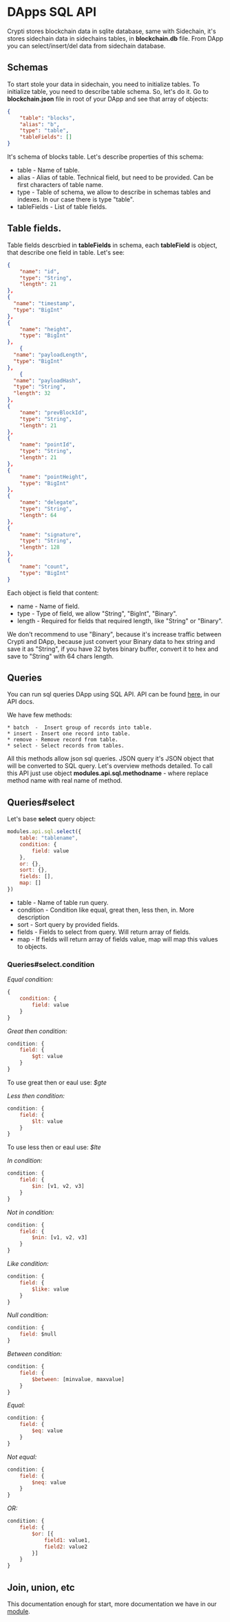 # DApps SQL API

Crypti stores blockchain data in sqlite database, same with Sidechain, it's stores sidechain data in sidechains tables, in **blockchain.db** file.
From DApp you can select/insert/del data from sidechain database.

## Schemas

To start stole your data in sidechain, you need to initialize tables. To initialize table, you need to describe table schema.
So, let's do it. Go to **blockchain.json** file in root of your DApp and see that array of objects:

```json
{
	"table": "blocks",
	"alias": "b",
	"type": "table",
	"tableFields": []
}
```

It's schema of blocks table. Let's describe properties of this schema:

  * table - Name of table.
  * alias - Alias of table. Technical field, but need to be provided. Can be first characters of table name.
  * type - Table of schema, we allow to describe in schemas tables and indexes. In our case there is type "table".
  * tableFields - List of table fields.

## Table fields.

Table fields descrbied in **tableFields** in schema, each **tableField** is object, that describe one field in table.
Let's see:

```json
{
	"name": "id",
	"type": "String",
	"length": 21
},
{
  "name": "timestamp",
  "type": "BigInt"
},
{
	"name": "height",
	"type": "BigInt"
},
	{
  "name": "payloadLength",
  "type": "BigInt"
},
	{
  "name": "payloadHash",
  "type": "String",
  "length": 32
},
{
	"name": "prevBlockId",
	"type": "String",
	"length": 21
},
{
	"name": "pointId",
	"type": "String",
	"length": 21
},
{
	"name": "pointHeight",
	"type": "BigInt"
},
{
	"name": "delegate",
	"type": "String",
	"length": 64
},
{
	"name": "signature",
	"type": "String",
	"length": 128
},
{
	"name": "count",
	"type": "BigInt"
}
```

Each object is field that content:

  * name - Name of field.
  * type - Type of field, we allow "String", "BigInt", "Binary".
  * length - Required for fields that required length, like "String" or "Binary".

We don't recommend to use "Binary", because it's increase traffic between Crypti and DApp, because just convert your Binary 
data to hex string and save it as "String", if you have 32 bytes binary buffer, convert it to hex and save to "String" with 64 chars length.

## Queries

You can run sql queries DApp using SQL API. API can be found [here](http://docs.crypti.me/Sql.html), in our API docs. 

We have few methods:

	* batch  -  Insert group of records into table.
	* insert - Insert one record into table.
	* remove - Remove record from table. 
	* select - Select records from tables.

All this methods allow json sql queries. JSON query it's JSON object that will be converted to SQL query. Let's overview methods detailed. To call this API just use object **modules.api.sql.methodname** - where replace method name with real name of method.

## Queries#select

Let's base **select** query object:

```js
modules.api.sql.select({
	table: "tablename",
	condition: {
		field: value
	},
	or: {},
	sort: {},
	fields: [],
	map: []
})
```

* table - Name of table run query.
* condition - Condition like equal, great then, less then, in. More description 
* sort - Sort query by provided fields.
* fields - Fields to select from query. Will return array of fields.
* map - If fields will return array of fields value, map will map this values to objects.

### Queries#select.condition

*Equal condition:*

```js
{
	condition: {
		field: value
	}
}
```

*Great then condition:*
```js
condition: {
	field: {
		$gt: value
	}
}
```

To use great then or eaul use: *$gte*

*Less then condition:*
```js
condition: {
	field: {
		$lt: value
	}
}
```

To use less then or eaul use: *$lte*

*In condition:*
```js
condition: {
	field: {
		$in: [v1, v2, v3]
	}
}
```

*Not in condition:*
```js
condition: {
	field: {
		$nin: [v1, v2, v3]
	}
}
```


*Like condition:*
```js
condition: {
	field: {
		$like: value
	}
}
```

*Null condition:*
```js
condition: {
	field: $null
}
```

*Between condition:*

```js
condition: {
	field: {
		$between: [minvalue, maxvalue]
	}
}
```

*Equal:*

```js
condition: {
	field: {
		$eq: value
	}
}
```

*Not equal:*

```js
condition: {
	field: {
		$neq: value
	}
}
```

*OR:*

```js
condition: {
	field: {
		$or: [{
			field1: value1,
			field2: value2
		}]
	}
}
```

## Join, union, etc

This documentation enough for start, more documentation we have in our [module](https://github.com/crypti/json-sql/tree/master/docs).
